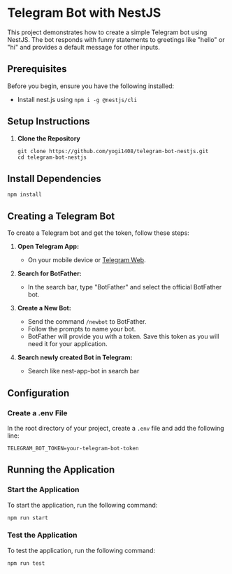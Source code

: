# Telegram Bot with NestJS

This project demonstrates how to create a simple Telegram bot using NestJS. The bot responds with funny statements to greetings like "hello" or "hi" and provides a default message for other inputs.

## Prerequisites

Before you begin, ensure you have the following installed:

- Install nest.js using `npm i -g @nestjs/cli`

## Setup Instructions

1. **Clone the Repository**

   ```
   git clone https://github.com/yogi1408/telegram-bot-nestjs.git
   cd telegram-bot-nestjs
   ```

## Install Dependencies

   ```npm install```

## Creating a Telegram Bot

To create a Telegram bot and get the token, follow these steps:

1. **Open Telegram App:**

   - On your mobile device or [Telegram Web](https://web.telegram.org/).

2. **Search for BotFather:**

   - In the search bar, type "BotFather" and select the official BotFather bot.

3. **Create a New Bot:**

   - Send the command `/newbot` to BotFather.
   - Follow the prompts to name your bot.
   - BotFather will provide you with a token. Save this token as you will need it for your application.

4. **Search newly created Bot in Telegram:**

   - Search like nest-app-bot in search bar

## Configuration

### Create a .env File

In the root directory of your project, create a `.env` file and add the following line:
 
```TELEGRAM_BOT_TOKEN=your-telegram-bot-token```

## Running the Application

### Start the Application

To start the application, run the following command:

```npm run start```


### Test the Application

To test the application, run the following command:

```npm run test```






